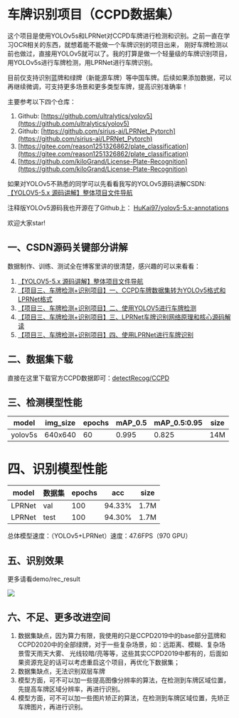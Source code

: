 # 车牌识别项目（CCPD数据集）

这个项目是使用YOLOv5s和LPRNet对CCPD车牌进行检测和识别。之前一直在学习OCR相关的东西，就想着能不能做一个车牌识别的项目出来，
刚好车牌检测以前也做过，直接用YOLOv5就可以了。我的打算是做一个轻量级的车牌识别项目，用YOLOv5s进行车牌检测，用LPRNet进行车牌识别。

目前仅支持识别蓝牌和绿牌（新能源车牌）等中国车牌。后续如果添加数据，可以再继续微调，可支持更多场景和更多类型车牌，提高识别准确率！


主要参考以下四个仓库：

1. Github: [https://github.com/ultralytics/yolov5](https://github.com/ultralytics/yolov5)
2. Github: [https://github.com/sirius-ai/LPRNet_Pytorch](https://github.com/sirius-ai/LPRNet_Pytorch)
3. [https://gitee.com/reason1251326862/plate_classification](https://gitee.com/reason1251326862/plate_classification)
4. [https://github.com/kiloGrand/License-Plate-Recognition](https://github.com/kiloGrand/License-Plate-Recognition)

如果对YOLOv5不熟悉的同学可以先看看我写的YOLOv5源码讲解CSDN:
[【YOLOV5-5.x 源码讲解】整体项目文件导航](https://blog.csdn.net/qq_38253797/article/details/119043919)

注释版YOLOv5源码我也开源在了Github上：
[HuKai97/yolov5-5.x-annotations](https://github.com/HuKai97/yolov5-5.x-annotations)

欢迎大家star!


## 一、CSDN源码关键部分讲解
数据制作、训练、测试全在博客里讲的很清楚，感兴趣的可以来看看：
1. [【YOLOV5-5.x 源码讲解】整体项目文件导航](https://blog.csdn.net/qq_38253797/article/details/119043919)      
2. [【项目三、车牌检测+识别项目】一、CCPD车牌数据集转为YOLOv5格式和LPRNet格式](https://blog.csdn.net/qq_38253797/article/details/125042833)         
3. [【项目三、车牌检测+识别项目】二、使用YOLOV5进行车牌检测](https://blog.csdn.net/qq_38253797/article/details/125027825)  
4. [【项目三、车牌检测+识别项目】三、LPRNet车牌识别网络原理和核心源码解读](https://blog.csdn.net/qq_38253797/article/details/125054464)  
5. [【项目三、车牌检测+识别项目】四、使用LPRNet进行车牌识别](https://blog.csdn.net/qq_38253797/article/details/125019442)  


## 二、数据集下载
直接在这里下载官方CCPD数据即可：[detectRecog/CCPD](https://github.com/detectRecog/CCPD) 

## 三、检测模型性能
model|img_size|epochs|mAP_0.5|mAP_0.5:0.95|size
------ | -----| -----| -----| -----| -----
yolov5s| 640x640| 60 |   0.995|0.825| 14M

# 四、识别模型性能
model     | 数据集| epochs| acc    |size
-------- | -----| -----|--------| -----
LPRNet| val | 100 | 94.33% | 1.7M
LPRNet| test | 100 | 94.30% | 1.7M

总体模型速度：（YOLOv5+LPRNet）速度：47.6FPS（970 GPU）


## 五、识别效果
更多请看demo/rec_result

![](demo/rec_result/003748802682-91_84-220&469_341&511-328&514_224&510_224&471_328&475-10_2_5_22_31_31_27-103-12.jpg)

## 六、不足、更多改进空间
1. 数据集缺点，因为算力有限，我使用的只是CCPD2019中的base部分蓝牌和CCPD2020中的全部绿牌，对于一些复杂场景，如：远距离、模糊、复杂场景雪天雨天大雾、
   光线较暗/亮等等，这些其实CCPD2019中都有的，后面如果资源充足的话可以考虑重启这个项目，再优化下数据集；
2. 数据集缺点，无法识别双层车牌
3. 模型方面，可不可以加一些提高图像分辨率的算法，在检测到车牌区域位置，先提高车牌区域分辨率，再进行识别。
4. 模型方面，可不可以加一些图片矫正的算法，在检测到车牌区域位置，先矫正车牌图片，再进行识别。

